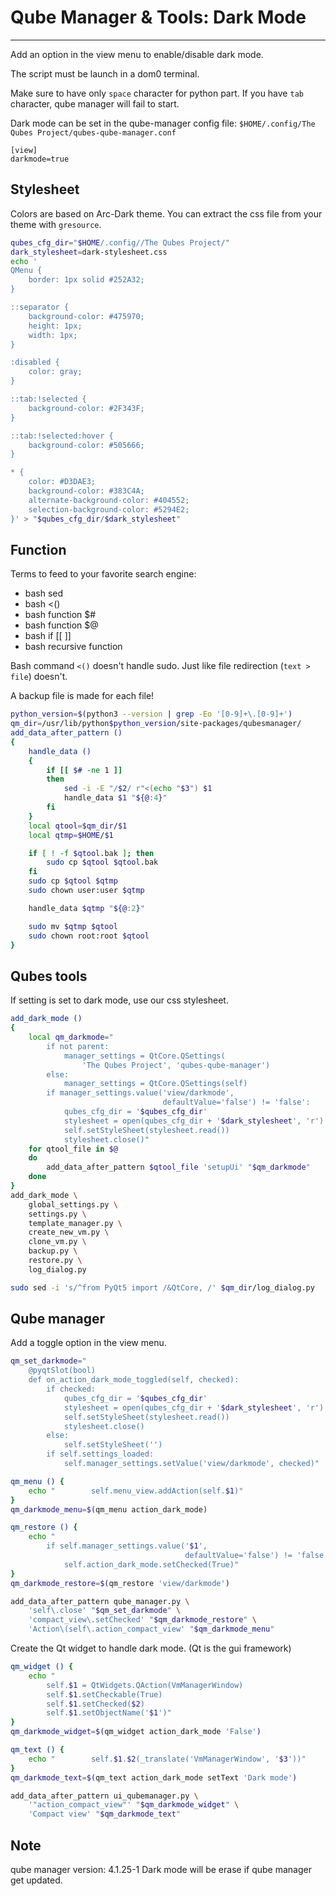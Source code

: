 # Qube Manager & Tools: Dark Mode
---
Add an option in the view menu to enable/disable dark mode.

The script must be launch in a dom0 terminal.

Make sure to have only `space` character for python part.
If you have `tab` character, qube manager will fail to start.

Dark mode can be set in the qube-manager config file:
 `$HOME/.config/The Qubes Project/qubes-qube-manager.conf`
```
[view]
darkmode=true
```

## Stylesheet
Colors are based on Arc-Dark theme.
You can extract the css file from your theme with `gresource`.
```bash
qubes_cfg_dir="$HOME/.config//The Qubes Project/"
dark_stylesheet=dark-stylesheet.css
echo '
QMenu {
    border: 1px solid #252A32;
}

::separator {
    background-color: #475970;
    height: 1px;
    width: 1px;
}

:disabled {
    color: gray;
}

::tab:!selected {
    background-color: #2F343F;
}

::tab:!selected:hover {
    background-color: #505666;
}

* {
    color: #D3DAE3;
    background-color: #383C4A;
    alternate-background-color: #404552;
    selection-background-color: #5294E2;
}' > "$qubes_cfg_dir/$dark_stylesheet"
```

## Function
Terms to feed to your favorite search engine:
  - bash sed
  - bash <()
  - bash function $#
  - bash function $@
  - bash if [[ ]]
  - bash recursive function

Bash command `<()` doesn't handle sudo.
Just like file redirection (`text > file`) doesn't.

A backup file is made for each file!
```bash
python_version=$(python3 --version | grep -Eo '[0-9]+\.[0-9]+')
qm_dir=/usr/lib/python$python_version/site-packages/qubesmanager/
add_data_after_pattern ()
{
    handle_data ()
    {
        if [[ $# -ne 1 ]]
        then
            sed -i -E "/$2/ r"<(echo "$3") $1
            handle_data $1 "${@:4}"
        fi
    }
    local qtool=$qm_dir/$1
    local qtmp=$HOME/$1

    if [ ! -f $qtool.bak ]; then
        sudo cp $qtool $qtool.bak
    fi
    sudo cp $qtool $qtmp
    sudo chown user:user $qtmp

    handle_data $qtmp "${@:2}"

    sudo mv $qtmp $qtool
    sudo chown root:root $qtool
}
```

## Qubes tools
If setting is set to dark mode, use our css stylesheet.
```bash
add_dark_mode ()
{
    local qm_darkmode="
        if not parent:
            manager_settings = QtCore.QSettings(
                'The Qubes Project', 'qubes-qube-manager')
        else:
            manager_settings = QtCore.QSettings(self)
        if manager_settings.value('view/darkmode',
                                  defaultValue='false') != 'false':
            qubes_cfg_dir = '$qubes_cfg_dir'
            stylesheet = open(qubes_cfg_dir + '$dark_stylesheet', 'r')
            self.setStyleSheet(stylesheet.read())
            stylesheet.close()"
    for qtool_file in $@
    do
        add_data_after_pattern $qtool_file 'setupUi' "$qm_darkmode"
    done
}
add_dark_mode \
    global_settings.py \
    settings.py \
    template_manager.py \
    create_new_vm.py \
    clone_vm.py \
    backup.py \
    restore.py \
    log_dialog.py

sudo sed -i 's/^from PyQt5 import /&QtCore, /' $qm_dir/log_dialog.py
```

## Qube manager
Add a toggle option in the view menu.
```bash
qm_set_darkmode="
    @pyqtSlot(bool)
    def on_action_dark_mode_toggled(self, checked):
        if checked:
            qubes_cfg_dir = '$qubes_cfg_dir'
            stylesheet = open(qubes_cfg_dir + '$dark_stylesheet', 'r')
            self.setStyleSheet(stylesheet.read())
            stylesheet.close()
        else:
            self.setStyleSheet('')
        if self.settings_loaded:
            self.manager_settings.setValue('view/darkmode', checked)"

qm_menu () {
    echo "        self.menu_view.addAction(self.$1)"
}
qm_darkmode_menu=$(qm_menu action_dark_mode)

qm_restore () {
    echo "
        if self.manager_settings.value('$1',
                                       defaultValue='false') != 'false':
            self.action_dark_mode.setChecked(True)"
}
qm_darkmode_restore=$(qm_restore 'view/darkmode')

add_data_after_pattern qube_manager.py \
    'self\.close' "$qm_set_darkmode" \
    'compact_view\.setChecked' "$qm_darkmode_restore" \
    'Action\(self\.action_compact_view' "$qm_darkmode_menu"
```

Create the Qt widget to handle dark mode. (Qt is the gui framework)
```bash
qm_widget () {
    echo "
        self.$1 = QtWidgets.QAction(VmManagerWindow)
        self.$1.setCheckable(True)
        self.$1.setChecked($2)
        self.$1.setObjectName('$1')"
}
qm_darkmode_widget=$(qm_widget action_dark_mode 'False')

qm_text () {
    echo "        self.$1.$2(_translate('VmManagerWindow', '$3'))"
}
qm_darkmode_text=$(qm_text action_dark_mode setText 'Dark mode')

add_data_after_pattern ui_qubemanager.py \
    '"action_compact_view"' "$qm_darkmode_widget" \
    'Compact view' "$qm_darkmode_text"
```

## Note
qube manager version: 4.1.25-1
Dark mode will be erase if qube manager get updated.